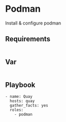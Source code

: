 # Podman

Install & configure podman 

## Requirements

```
```

## Var

```
```

## Playbook

```
- name: Quay
  hosts: quay
  gather_facts: yes
  roles:
    - podman
```
